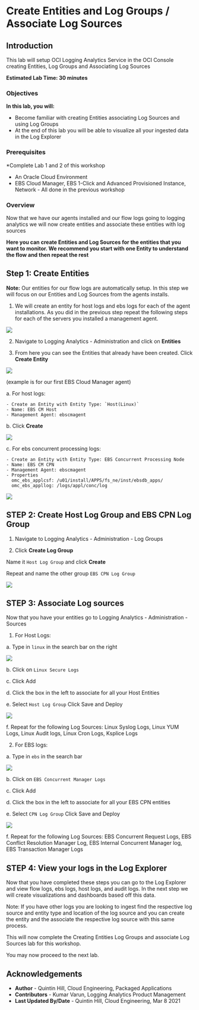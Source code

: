 # Create Entities and Log Groups / Associate Log Sources

## Introduction

This lab will setup OCI Logging Analytics Service in the OCI Console creating Entities, Log Groups and Associating Log Sources

**Estimated Lab Time: 30 minutes**

### Objectives

**In this lab, you will:**
* Become familiar with creating Entities associating Log Sources and using Log Groups
* At the end of this lab you will be able to visualize all your ingested data in the Log Explorer

### Prerequisites
*Complete Lab 1 and 2 of this workshop
* An Oracle Cloud Environment
* EBS Cloud Manager, EBS 1-Click and Advanced Provisioned Instance, Network - All done in the previous workshop

### Overview

Now that we have our agents installed and our flow logs going to logging analytics we will now create entities and associate these entities with log sources

**Here you can create Entities and Log Sources for the entities that you want to monitor. We recommend you start with one Entity to understand the flow and then repeat the rest**

## **Step 1:** Create Entities

**Note:** Our entities for our flow logs are automatically setup. In this step we will focus on our Entities and Log Sources from the agents installs. 

1. We will create an entity for host logs and ebs logs for each of the agent installations. As you did in the previous step repeat the following steps for each of the servers you installed a management agent.

![](./images/adminscreen.png " ")

2. Navigate to Logging Analytics - Administration and click on **Entities**

3. From here you can see the Entities that already have been created. Click **Create Entity**

![](./images/entities.png " ")

(example is for our first EBS Cloud Manager agent)

  a. For host logs: 

    - Create an Entity with Entity Type: `Host(Linux)`
    - Name: EBS CM Host
    - Management Agent: ebscmagent
  b. Click **Create**

  ![](./images/createcmhost.png " ")

  c. For ebs concurrent processing logs:

    - Create an Entity with Entity Type: EBS Concurrent Processing Node
    - Name: EBS CM CPN
    - Management Agent: ebscmagent
    - Properties
      omc_ebs_applcsf: /u01/install/APPS/fs_ne/inst/ebsdb_apps/
      omc_ebs_appllog: /logs/appl/conc/log

  ![](./images/createcpn.png " ")

## **STEP 2:** Create Host Log Group and EBS CPN Log Group

1. Navigate to Logging Analytics - Administration - Log Groups

2. Click **Create Log Group**

Name it `Host Log Group` and click **Create**

Repeat and name the other group `EBS CPN Log Group`

![](./images/loggroups.png " ")

## **STEP 3:** Associate Log sources
  
Now that you have your entities go to Logging Analytics - Administration - Sources

1. For Host Logs:

  a. Type in `linux` in the search bar on the right
    
  ![](./images/linuxsearch.png " ")

  b. Click on `Linux Secure Logs`

  c. Click Add

  d. Click the box in the left to associate for all your Host Entities

  e. Select `Host Log Group` Click Save and Deploy

  ![](./images/associatesources.png " ")

  f. Repeat for the following Log Sources: Linux Syslog Logs, Linux YUM Logs, Linux Audit logs, Linux Cron Logs, Ksplice Logs

2. For EBS logs:

  a. Type in `ebs` in the search bar

  ![](./images/ebssearch.png " ")

  b. Click on `EBS Concurrent Manager Logs`

  c. Click Add

  d. Click the box in the left to associate for all your EBS CPN entities

  e. Select `CPN Log Group` Click Save and Deploy

  ![](./images/associatecpnsource.png " ")

  f. Repeat for the following Log Sources: EBS Concurrent Request Logs, EBS Conflict Resolution Manager Log, EBS Internal Concurrent Manager log, EBS Transaction Manager Logs

## **STEP 4:** View your logs in the Log Explorer

Now that you have completed these steps you can go to the Log Explorer and view flow logs, ebs logs, host logs, and audit logs. In the next step we will create visualizations and dashboards based off this data.

  Note: If you have other logs you are looking to ingest find the respective log source and entity type and location of the log source and you can create the entity and the associate the respective log source with this same process.

This will now complete the Creating Entities Log Groups and associate Log Sources lab for this workshop.

You may now proceed to the next lab.

## Acknowledgements
* **Author** - Quintin Hill, Cloud Engineering, Packaged Applications
* **Contributors** -  Kumar Varun, Logging Analytics Product Management
* **Last Updated By/Date** - Quintin Hill, Cloud Engineering, Mar 8 2021


